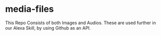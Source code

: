 # media-files
This Repo Consists of both Images and Audios. These are used further in our Alexa Skill, by using Github as an API.
